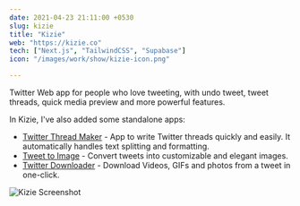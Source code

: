 ```yaml
---
date: 2021-04-23 21:11:00 +0530
slug: kizie
title: "Kizie"
web: "https://kizie.co"
tech: ["Next.js", "TailwindCSS", "Supabase"]
icon: "/images/work/show/kizie-icon.png"

---
```



Twitter Web app for people who love tweeting, with undo tweet, tweet threads, quick media preview and more powerful features.

In Kizie, I've also added some standalone apps:

- [Twitter Thread Maker](https://kizie.co/compose) - App to write Twitter threads quickly and easily. It automatically handles text splitting and formatting.
- [Tweet to Image](https://kizie.co/tools/twitter-image) - Convert tweets into customizable and elegant images.
- [Twitter Downloader](https://kizie.co/tools/twitter-downloader) - Download Videos, GIFs and photos from a tweet in one-click.

![Kizie Screenshot](/images/work/show/kizie-app.png)